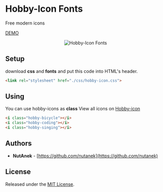 # Hobby-Icon Fonts

Free modern icons 

[DEMO](https://nutanek.github.io/hobby-icon/)

<p align="center">
    <img src="https://user-images.githubusercontent.com/26755833/33722059-7b88d3c2-db9b-11e7-9c09-26a450ed3717.jpg" alt="Hobby-Icon Fonts"/>
</p>

## Setup
download **css** and **fonts** and put this code into HTML's header. 
```html
<link rel="stylesheet" href="./css/hobby-icon.css">
```

## Using
You can use hobby-icons as **class**
View all icons on [Hobby-icon](https://nutanek.github.io/hobby-icon/)
```html
<i class="hobby-bicycle"></i>
<i class="hobby-coding"></i>
<i class="hobby-singing"></i>
```

## Authors

* **NutAnek** -  [https://github.com/nutanek](https://github.com/nutanek)

## License

Released under the [MIT License](http://www.opensource.org/licenses/MIT).